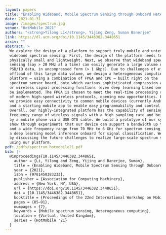 ```yaml
---
layout: papers
title: "Enabling Wideband, Mobile Spectrum Sensing through Onboard Heterogeneous Computing"
date: 2021-01-31
image: /images/spectrum.jpg
venue: "HotMobile 2021"
authors: "<strong>Yilong Li</strong>, Yijing Zeng, Suman Banerjee"
link: https://dl.acm.org/doi/10.1145/3446382.3448651
arxiv: ""
abstract: >
  We explore the design of a platform to support truly mobile and untethered,
  wideband spectrum sensing. First, the design of the platform needs to be
  physically small and lightweight. Next, we observe that wideband spectrum
  sensing (say > 20 MHz at a time) can easily generate a large volume of
  PSD/IQ data, in uncompressed form (> 1 Gbps). Due to challenges of efficient
  offload of this large data volume, we design a heterogeneous computing
  platform — using a combination of FPGA and CPU — built right on the
  spectrum sensor board, onto which various sophisticated compression algorithms,
  or wireless signal processing functions (even deep learning based ones) can
  be implemented. The FPGA is chosen to meet the real-time processing requirements
  of modern high-speed wireless protocols, opening new opportunities. Finally,
  we provide easy connectivity to common mobile devices (currently Android phone)
  and a starting mobile app to enable easy programmability and control functions.
  Overall, our highly-integrated platform has the capability of sensing a wide
  frequency range of wireless signals with a high sampling rate and being controlled
  by a mobile phone via a USB OTG cable. We build a prototype of our system and
  show through experiments that our device can support a bandwidth up to 56 MHz
  and a wide frequency range from 70 MHz to 6 GHz for spectrum sensing, and run
  a deep learning model inference onboard for signal classification. We conclude
  by discussing the future challenges to realize large-scale spectrum sensing
  using our platform.
pdf: /pdfs/spectrum_hotmobile21.pdf
bib: |-
  @inproceedings{10.1145/3446382.3448651,
    author = {Li, Yilong and Zeng, Yijing and Banerjee, Suman},
    title = {Enabling Wideband, Mobile Spectrum Sensing through Onboard Heterogeneous Computing},
    year = {2021},
    isbn = {9781450383233},
    publisher = {Association for Computing Machinery},
    address = {New York, NY, USA},
    url = {https://doi.org/10.1145/3446382.3448651},
    doi = {10.1145/3446382.3448651},
    booktitle = {Proceedings of the 22nd International Workshop on Mobile Computing Systems and Applications},
    pages = {85–91},
    numpages = {7},
    keywords = {Mobile spectrum sensing, Heterogeneous computing},
    location = {Virtual, United Kingdom},
    series = {HotMobile '21}
  }
---
```

